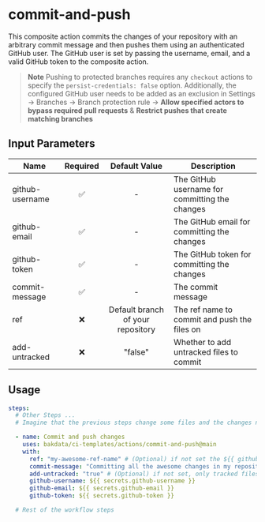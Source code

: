 # commit-and-push

This composite action commits the changes of your repository with an arbitrary commit message and then pushes them using an authenticated GitHub user. The GitHub user is set by passing the username, email, and a valid GitHub token to the composite action.

> **Note**
> Pushing to protected branches requires any `checkout` actions to specify the `persist-credentials: false` option. Additionally, the configured GitHub user needs to be added as an exclusion in Settings → Branches → Branch protection rule → **Allow specified actors to bypass required pull requests** & **Restrict pushes that create matching branches**

## Input Parameters

| Name            | Required |           Default Value           | Description                                    |
| --------------- | :------: | :-------------------------------: | ---------------------------------------------- |
| github-username |    ✅    |                 -                 | The GitHub username for committing the changes |
| github-email    |    ✅    |                 -                 | The GitHub email for committing the changes    |
| github-token    |    ✅    |                 -                 | The GitHub token for committing the changes    |
| commit-message  |    ✅    |                 -                 | The commit message                             |
| ref             |    ❌    | Default branch of your repository | The ref name to commit and push the files on   |
| add-untracked   |    ❌    |              "false"              | Whether to add untracked files to commit       |

## Usage

```yaml
steps:
  # Other Steps ...
  # Imagine that the previous steps change some files and the changes need to be committed

  - name: Commit and push changes
    uses: bakdata/ci-templates/actions/commit-and-push@main
    with:
      ref: "my-awesome-ref-name" # (Optional) if not set the ${{ github.event.repository.default_branch }} will fill the value
      commit-message: "Committing all the awesome changes in my repository!"
      add-untracked: "true" # (Optional) if not set, only tracked files will be committed
      github-username: ${{ secrets.github-username }}
      github-email: ${{ secrets.github-email }}
      github-token: ${{ secrets.github-token }}

  # Rest of the workflow steps
```
